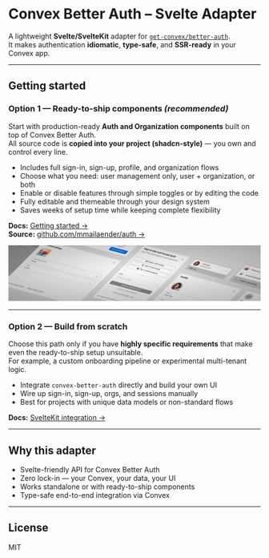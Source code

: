 # Convex Better Auth – Svelte Adapter

A lightweight **Svelte/SvelteKit** adapter for [`get-convex/better-auth`](https://github.com/get-convex/better-auth).  
It makes authentication **idiomatic**, **type-safe**, and **SSR-ready** in your Convex app.

---

## Getting started

### Option 1 — Ready-to-ship components *(recommended)*

Start with production-ready **Auth and Organization components** built on top of Convex Better Auth.  
All source code is **copied into your project (shadcn-style)** — you own and control every line.

- Includes full sign-in, sign-up, profile, and organization flows  
- Choose what you need: user management only, user + organization, or both  
- Enable or disable features through simple toggles or by editing the code  
- Fully editable and themeable through your design system  
- Saves weeks of setup time while keeping complete flexibility  

**Docs:** [Getting started →](https://etesie.dev/docs/auth/02-getting-started/01-sveltekit)  
**Source:** [github.com/mmailaender/auth →](https://github.com/mmailaender/auth)

<picture>
  <source srcset="./bannerDark.webp" media="(prefers-color-scheme: dark)">
  <source srcset="./banner.webp" media="(prefers-color-scheme: light)">
  <img src="./banner.webp" alt="Auth components preview">
</picture>

---

### Option 2 — Build from scratch

Choose this path only if you have **highly specific requirements** that make even the ready-to-ship setup unsuitable.  
For example, a custom onboarding pipeline or experimental multi-tenant logic.

- Integrate `convex-better-auth` directly and build your own UI  
- Wire up sign-in, sign-up, orgs, and sessions manually  
- Best for projects with unique data models or non-standard flows  

**Docs:** [SvelteKit integration →](https://convex-better-auth.netlify.app/framework-guides/sveltekit)

---

## Why this adapter

- Svelte-friendly API for Convex Better Auth  
- Zero lock-in — your Convex, your data, your UI  
- Works standalone or with ready-to-ship components  
- Type-safe end-to-end integration via Convex  

---

## License

MIT
